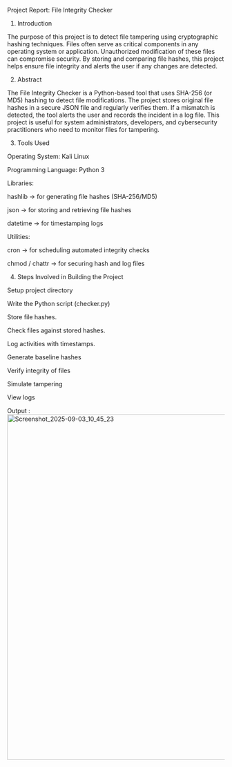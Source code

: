 Project Report: File Integrity Checker
1. Introduction

The purpose of this project is to detect file tampering using cryptographic hashing techniques. Files often serve as critical components in any operating system or application. Unauthorized modification of these files can compromise security. By storing and comparing file hashes, this project helps ensure file integrity and alerts the user if any changes are detected.

2. Abstract

The File Integrity Checker is a Python-based tool that uses SHA-256 (or MD5) hashing to detect file modifications. The project stores original file hashes in a secure JSON file and regularly verifies them. If a mismatch is detected, the tool alerts the user and records the incident in a log file. This project is useful for system administrators, developers, and cybersecurity practitioners who need to monitor files for tampering.

3. Tools Used

Operating System: Kali Linux

Programming Language: Python 3

Libraries:

hashlib → for generating file hashes (SHA-256/MD5)

json → for storing and retrieving file hashes

datetime → for timestamping logs

Utilities:

cron → for scheduling automated integrity checks

chmod / chattr → for securing hash and log files

4. Steps Involved in Building the Project

Setup project directory

Write the Python script (checker.py)

Store file hashes.

Check files against stored hashes.

Log activities with timestamps.

Generate baseline hashes

Verify integrity of files

Simulate tampering

View logs

Output :
<img width="1280" height="800" alt="Screenshot_2025-09-03_10_45_23" src="https://github.com/user-attachments/assets/85ce9ff1-73da-4e5a-94dd-86f63e3a993d" />

